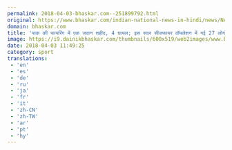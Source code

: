 ```yaml
---
permalink: 2018-04-03-bhaskar.com--251899792.html
original: https://www.bhaskar.com/indian-national-news-in-hindi/news/NAT-NAN-HDLN-a-soldier-killed-4-others-injured-in-pakistan-shelling-in-poonch-5843863-NOR.html
domain: bhaskar.com
title: 'पाक की फायरिंग में एक जवान शहीद, 4 घायल; इस साल सीजफायर वॉयलेशन में गई 27 लोगों की जान'
image: https://i9.dainikbhaskar.com/thumbnails/600x519/web2images/www.bhaskar.com/2018/04/03/afp_qh7jy_15006901611_152.jpg
date: 2018-04-03 11:49:25
category: sport
translations: 
 - 'en'
 - 'es'
 - 'de'
 - 'ru'
 - 'ja'
 - 'fr'
 - 'it'
 - 'zh-CN'
 - 'zh-TW'
 - 'ar'
 - 'pt'
 - 'hy'
---
```


